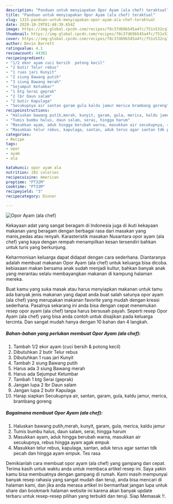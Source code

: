 ```yaml
---
description: "Panduan untuk menyiapakan Opor Ayam (ala chef) teraktual"
title: "Panduan untuk menyiapakan Opor Ayam (ala chef) teraktual"
slug: 1315-panduan-untuk-menyiapakan-opor-ayam-ala-chef-teraktual
date: 2020-10-29T01:48:39.654Z
image: https://img-global.cpcdn.com/recipes/f8c37d69b545a4fc/751x532cq70/opor-ayam-ala-chef-foto-resep-utama.jpg
thumbnail: https://img-global.cpcdn.com/recipes/f8c37d69b545a4fc/751x532cq70/opor-ayam-ala-chef-foto-resep-utama.jpg
cover: https://img-global.cpcdn.com/recipes/f8c37d69b545a4fc/751x532cq70/opor-ayam-ala-chef-foto-resep-utama.jpg
author: Devin Barrett
ratingvalue: 4.1
reviewcount: 44301
recipeingredient:
- "1/2 ekor ayam cuci bersih  potong kecil"
- "2 butir Telur rebus"
- "1 ruas jari Kunyit"
- "2 siung Bawang putih"
- "3 siung Bawang merah"
- "Sejumput Ketumbar"
- "1 btg Serai geprak"
- "2 lbr Daun salam"
- "2 butir Kapulaga"
- "Secukupnya air santan garam gula kaldu jamur merica brambang goreng"
recipeinstructions:
- "Haluskan bawang putih,merah, kunyit, garam, gula, merica, kaldu jamur"
- "Tumis bumbu halus, daun salam, serai, hingga harum"
- "Masukkan ayam, aduk hingga berubah warna, masukkan air secukupnya, rebus hingga ayam agak empuk"
- "Masukkan telur rebus, kapulaga, santan, aduk terus agar santan tdk pecah dan hingga ayam empuk. Tes rasa"
categories:
- Recipe
tags:
- opor
- ayam
- ala

katakunci: opor ayam ala 
nutrition: 281 calories
recipecuisine: American
preptime: "PT32M"
cooktime: "PT33M"
recipeyield: "3"
recipecategory: Dinner

---
```



![Opor Ayam (ala chef)](https://img-global.cpcdn.com/recipes/f8c37d69b545a4fc/751x532cq70/opor-ayam-ala-chef-foto-resep-utama.jpg)

Kekayaan adat yang sangat beragam di Indonesia juga di ikuti kekayaan makanan yang beragam dengan berbagai rasa dari masakan yang manis,pedas atau renyah. Karasteristik masakan Nusantara opor ayam (ala chef) yang kaya dengan rempah menampilkan kesan tersendiri bahkan untuk turis yang berkunjung.


Keharmonisan keluarga dapat didapat dengan cara sederhana. Diantaranya adalah membuat makanan Opor Ayam (ala chef) untuk keluarga bisa dicoba. kebiasaan makan bersama anak sudah menjadi kultur, bahkan banyak anak yang merantau selalu membayangkan makanan di kampung halaman mereka.



Buat kamu yang suka masak atau harus menyiapkan makanan untuk tamu ada banyak jenis makanan yang dapat anda buat salah satunya opor ayam (ala chef) yang merupakan makanan favorite yang mudah dengan kreasi sederhana. Pasalnya sekarang ini anda bisa dengan cepat menemukan resep opor ayam (ala chef) tanpa harus bersusah payah.
Seperti resep Opor Ayam (ala chef) yang bisa anda contoh untuk disajikan pada keluarga tercinta. Dan sangat mudah hanya dengan 10 bahan dan 4 langkah.


<!--inarticleads1-->

##### Bahan-bahan yang perlukan membuat Opor Ayam (ala chef):

1. Tambah 1/2 ekor ayam (cuci bersih &amp; potong kecil)
1. Dibutuhkan 2 butir Telur rebus
1. Dibutuhkan 1 ruas jari Kunyit
1. Tambah 2 siung Bawang putih
1. Harus ada 3 siung Bawang merah
1. Harus ada Sejumput Ketumbar
1. Tambah 1 btg Serai (geprak)
1. Jangan lupa 2 lbr Daun salam
1. Jangan lupa 2 butir Kapulaga
1. Harap siapkan Secukupnya air, santan, garam, gula, kaldu jamur, merica, brambang goreng




<!--inarticleads2-->

##### Bagaimana membuat  Opor Ayam (ala chef):

1. Haluskan bawang putih,merah, kunyit, garam, gula, merica, kaldu jamur
1. Tumis bumbu halus, daun salam, serai, hingga harum
1. Masukkan ayam, aduk hingga berubah warna, masukkan air secukupnya, rebus hingga ayam agak empuk
1. Masukkan telur rebus, kapulaga, santan, aduk terus agar santan tdk pecah dan hingga ayam empuk. Tes rasa




Demikianlah cara membuat opor ayam (ala chef) yang gampang dan cepat. Terima kasih untuk waktu anda untuk membaca artikel resep ini. Saya yakin kamu bisa membuatnya dengan gampang di rumah. Kami masih mempunyai banyak resep rahasia yang sangat mudah dan teruji, anda bisa mencari di halaman kami, dan jika anda merasa artikel ini bermanfaat jangan lupa untuk share dan bookmark halaman website ini karena akan banyak update terbaru untuk resep-resep pilihan yang terbukti dan teruji. Siap Memasak !!. 

